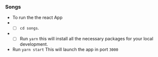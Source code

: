 ### Songs
  * To run the the react App
  * - [ ] `cd songs`.
  * - [ ]  Run `yarn` this will install all the necessary packages for your local development.
  *  Run `yarn start` This will launch the app in port `3000`
